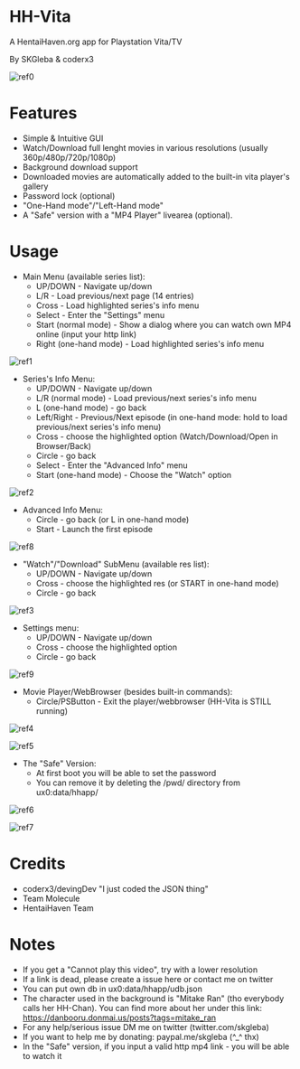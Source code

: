 # HH-Vita
A HentaiHaven.org app for Playstation Vita/TV

By SKGleba & coderx3

![ref0](https://github.com/SKGleba/HH-Vita/raw/master/sss/larea.jpg)

# Features
 - Simple & Intuitive GUI
 - Watch/Download full lenght movies in various resolutions (usually 360p/480p/720p/1080p)
 - Background download support
 - Downloaded movies are automatically added to the built-in vita player's gallery
 - Password lock (optional)
 - "One-Hand mode"/"Left-Hand mode"
 - A "Safe" version with a "MP4 Player" livearea (optional).

# Usage
 - Main Menu (available series list):
   - UP/DOWN - Navigate up/down
   - L/R - Load previous/next page (14 entries)
   - Cross - Load highlighted series's info menu
   - Select - Enter the "Settings" menu
   - Start (normal mode) - Show a dialog where you can watch own MP4 online (input your http link)
   - Right (one-hand mode) - Load highlighted series's info menu
   
![ref1](https://github.com/SKGleba/HH-Vita/raw/master/sss/list.jpg)

 - Series's Info Menu:
   - UP/DOWN - Navigate up/down
   - L/R (normal mode) - Load previous/next series's info menu
   - L (one-hand mode) - go back
   - Left/Right - Previous/Next episode (in one-hand mode: hold to load previous/next series's info menu)
   - Cross - choose the highlighted option (Watch/Download/Open in Browser/Back)
   - Circle - go back
   - Select - Enter the "Advanced Info" menu
   - Start (one-hand mode) - Choose the "Watch" option
 
![ref2](https://github.com/SKGleba/HH-Vita/raw/master/sss/snfo.jpg)

 - Advanced Info Menu:
   - Circle - go back (or L in one-hand mode)
   - Start - Launch the first episode
   
![ref8](https://github.com/SKGleba/HH-Vita/raw/master/sss/ainfo.jpg)
 
 - "Watch"/"Download" SubMenu (available res list):
   - UP/DOWN - Navigate up/down
   - Cross - choose the highlighted res (or START in one-hand mode)
   - Circle - go back
   
![ref3](https://github.com/SKGleba/HH-Vita/raw/master/sss/dlw.jpg)

 - Settings menu:
   - UP/DOWN - Navigate up/down
   - Cross - choose the highlighted option
   - Circle - go back
   
![ref9](https://github.com/SKGleba/HH-Vita/raw/master/sss/settings.jpg)

 - Movie Player/WebBrowser (besides built-in commands):
   - Circle/PSButton - Exit the player/webbrowser (HH-Vita is STILL running)
   
![ref4](https://github.com/SKGleba/HH-Vita/raw/master/sss/vid.jpg)

![ref5](https://github.com/SKGleba/HH-Vita/raw/master/sss/dl.jpg)

 - The "Safe" Version:
   - At first boot you will be able to set the password
   - You can remove it by deleting the /pwd/ directory from ux0:data/hhapp/
   
![ref6](https://github.com/SKGleba/HH-Vita/raw/master/sss/larea_safe.jpg)

![ref7](https://github.com/SKGleba/HH-Vita/raw/master/sss/safe.jpg)
  
# Credits
 - coderx3/devingDev "I just coded the JSON thing"
 - Team Molecule
 - HentaiHaven Team
   
# Notes
 - If you get a "Cannot play this video", try with a lower resolution
 - If a link is dead, please create a issue here or contact me on twitter
 - You can put own db in ux0:data/hhapp/udb.json
 - The character used in the background is "Mitake Ran" (tho everybody calls her HH-Chan). You can find more about her under this link: https://danbooru.donmai.us/posts?tags=mitake_ran
 - For any help/serious issue DM me on twitter (twitter.com/skgleba)
 - If you want to help me by donating: paypal.me/skgleba (^_^ thx)
 - In the "Safe" version, if you input a valid http mp4 link - you will be able to watch it

